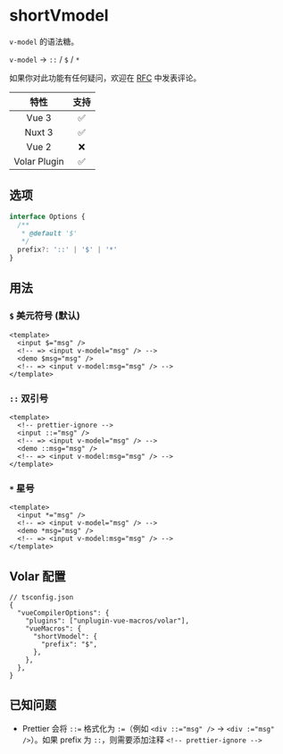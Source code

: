 # shortVmodel <PackageVersion name="@vue-macros/short-vmodel" />

<StabilityLevel level="stable" />

`v-model` 的语法糖。

`v-model` -> `::` / `$` / `*`

如果你对此功能有任何疑问，欢迎在 [RFC](https://github.com/vuejs/rfcs/discussions/395) 中发表评论。

|     特性     |        支持        |
| :----------: | :----------------: |
|    Vue 3     | :white_check_mark: |
|    Nuxt 3    | :white_check_mark: |
|    Vue 2     |        :x:         |
| Volar Plugin | :white_check_mark: |

## 选项

```ts
interface Options {
  /**
   * @default '$'
   */
  prefix?: '::' | '$' | '*'
}
```

## 用法

### `$` 美元符号 (默认)

```vue
<template>
  <input $="msg" />
  <!-- => <input v-model="msg" /> -->
  <demo $msg="msg" />
  <!-- => <input v-model:msg="msg" /> -->
</template>
```

### `::` 双引号

```vue
<template>
  <!-- prettier-ignore -->
  <input ::="msg" />
  <!-- => <input v-model="msg" /> -->
  <demo ::msg="msg" />
  <!-- => <input v-model:msg="msg" /> -->
</template>
```

### `*` 星号

```vue
<template>
  <input *="msg" />
  <!-- => <input v-model="msg" /> -->
  <demo *msg="msg" />
  <!-- => <input v-model:msg="msg" /> -->
</template>
```

## Volar 配置

```jsonc {4,6-8}
// tsconfig.json
{
  "vueCompilerOptions": {
    "plugins": ["unplugin-vue-macros/volar"],
    "vueMacros": {
      "shortVmodel": {
        "prefix": "$",
      },
    },
  },
}
```

## 已知问题

- Prettier 会将 `::=` 格式化为 `:=`（例如 `<div ::="msg" />` -> `<div :="msg" />`）。如果 prefix 为 `::`，则需要添加注释 `<!-- prettier-ignore -->`
